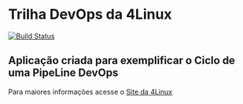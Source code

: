 # Trilha DevOps da 4Linux

<!-- Altere a Flag abaixo com sua URL do seu usuário do Github -->
[![Build Status](https://app.travis-ci.com/fabianoemonteiro/DevOpsLab-HelloWorld.svg?branch=main)](https://app.travis-ci.com/fabianoemonteiro/DevOpsLab-HelloWorld)

## Aplicação criada para exemplificar o Ciclo de uma PipeLine DevOps


Para maiores informações acesse o [Site da 4Linux](https://www.4linux.com.br/cursos/devops)
